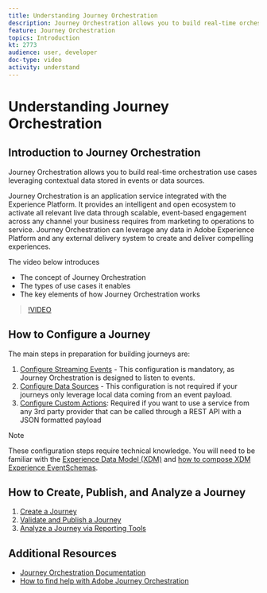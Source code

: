 ```yaml
---
title: Understanding Journey Orchestration
description: Journey Orchestration allows you to build real-time orchestration use cases leveraging contextual data stored in events or data sources
feature: Journey Orchestration
topics: Introduction
kt: 2773
audience: user, developer
doc-type: video
activity: understand
---
```


# Understanding Journey Orchestration

## Introduction to Journey Orchestration

Journey Orchestration allows you to build real-time orchestration use cases leveraging contextual data stored in events or data sources.

Journey Orchestration is an application service integrated with the Experience Platform. It provides an intelligent and open ecosystem to activate all relevant live data through scalable, event-based engagement across any channel your business requires from marketing to operations to service. Journey Orchestration can leverage any data in Adobe Experience Platform and any external delivery system to create and deliver compelling experiences.

The video below introduces

* The concept of Journey Orchestration
* The types of use cases it enables
* The key elements of how Journey Orchestration works

>[!VIDEO](https://video.tv.adobe.com/v/29307?quality=12&learn=on)

## How to Configure a Journey

The main steps in preparation for building journeys are:

1. [Configure Streaming Events](/help/journey-orchestration/configure-streaming-events.md) - This configuration is mandatory, as Journey Orchestration is designed to listen to events.
2. [Configure Data Sources](/help/journey-orchestration/configure-data-sources.md) - This configuration is not required if your journeys only leverage local data coming from an event payload.
3. [Configure Custom Actions](/help/journey-orchestration/configure-actions.md): Required if you want to use a service from any 3rd party provider that can be called through a REST API with a JSON formatted payload

>[!NOTE] 
>These configuration steps require technical knowledge. You will need to be familiar with the [Experience Data Model (XDM)](/help/schemas/understanding-the-xdm-system-and-experience-data-model.md) and [how to compose XDM Experience EventSchemas](/help/schemas/create-your-first-schema-with-out-of-the-box-components.md).

## How to Create, Publish, and Analyze a Journey

1. [Create a Journey](/help/journey-orchestration/create-a-journey.md)
2. [Validate and Publish a Journey](/help/journey-orchestration/validate-and-publish-a-journey.md)
3. [Analyze a Journey via Reporting Tools](/help/journey-orchestration/reporting.md)

## Additional Resources

* [Journey Orchestration Documentation](https://docs.adobe.com/content/help/en/journeys/using/journey-orchestration-home.html)
* [How to find help with Adobe Journey Orchestration](/help/journey-orchestration/how-to-find-help-with-journey-orchestration.md)
